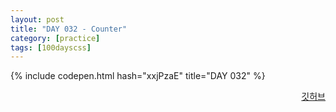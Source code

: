 ```yaml
---
layout: post
title: "DAY 032 - Counter"
category: [practice]
tags: [100dayscss]
---
```


{% include codepen.html hash="xxjPzaE" title="DAY 032" %}

<p align="right">
  <a href="https://github.com/mnmn092631/100daysCSS/tree/main/DAY%20032%20-%20Counter" title="깃허브">깃허브</a>
</p>
